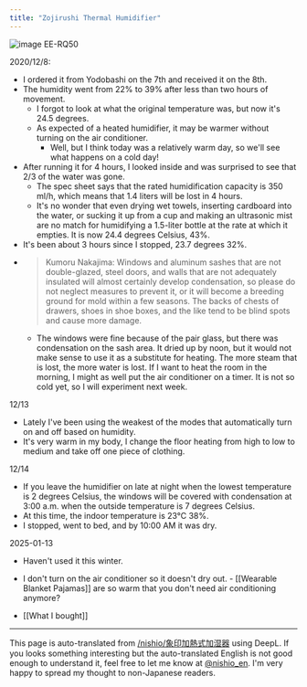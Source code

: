 ```yaml
---
title: "Zojirushi Thermal Humidifier"
---
```


![image](https://gyazo.com/a581301abb9a682e9fb4d582d8ba79b2/thumb/1000)
EE-RQ50

2020/12/8:
- I ordered it from Yodobashi on the 7th and received it on the 8th.
- The humidity went from 22% to 39% after less than two hours of movement.
    - I forgot to look at what the original temperature was, but now it's 24.5 degrees.
    - As expected of a heated humidifier, it may be warmer without turning on the air conditioner.
        - Well, but I think today was a relatively warm day, so we'll see what happens on a cold day!
- After running it for 4 hours, I looked inside and was surprised to see that 2/3 of the water was gone.
    - The spec sheet says that the rated humidification capacity is 350 ml/h, which means that 1.4 liters will be lost in 4 hours.
    - It's no wonder that even drying wet towels, inserting cardboard into the water, or sucking it up from a cup and making an ultrasonic mist are no match for humidifying a 1.5-liter bottle at the rate at which it empties. It is now 24.4 degrees Celsius, 43%.
- It's been about 3 hours since I stopped, 23.7 degrees 32%.
- > Kumoru Nakajima: Windows and aluminum sashes that are not double-glazed, steel doors, and walls that are not adequately insulated will almost certainly develop condensation, so please do not neglect measures to prevent it, or it will become a breeding ground for mold within a few seasons. The backs of chests of drawers, shoes in shoe boxes, and the like tend to be blind spots and cause more damage.
    - The windows were fine because of the pair glass, but there was condensation on the sash area. It dried up by noon, but it would not make sense to use it as a substitute for heating. The more steam that is lost, the more water is lost. If I want to heat the room in the morning, I might as well put the air conditioner on a timer. It is not so cold yet, so I will experiment next week.

12/13
- Lately I've been using the weakest of the modes that automatically turn on and off based on humidity.
- It's very warm in my body, I change the floor heating from high to low to medium and take off one piece of clothing.

12/14
- If you leave the humidifier on late at night when the lowest temperature is 2 degrees Celsius, the windows will be covered with condensation at 3:00 a.m. when the outside temperature is 7 degrees Celsius.
- At this time, the indoor temperature is 23°C 38%.
- I stopped, went to bed, and by 10:00 AM it was dry.

2025-01-13
- Haven't used it this winter.
- I don't turn on the air conditioner so it doesn't dry out.
        - [[Wearable Blanket Pajamas]] are so warm that you don't need air conditioning anymore?

- [[What I bought]]

---
This page is auto-translated from [/nishio/象印加熱式加湿器](https://scrapbox.io/nishio/象印加熱式加湿器) using DeepL. If you looks something interesting but the auto-translated English is not good enough to understand it, feel free to let me know at [@nishio_en](https://twitter.com/nishio_en). I'm very happy to spread my thought to non-Japanese readers.